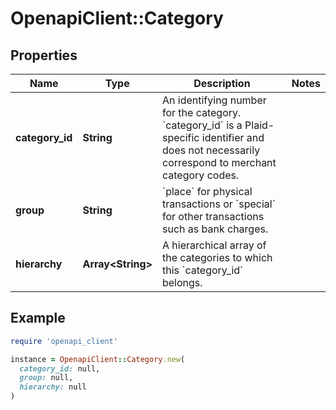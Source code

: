 # OpenapiClient::Category

## Properties

| Name | Type | Description | Notes |
| ---- | ---- | ----------- | ----- |
| **category_id** | **String** | An identifying number for the category. &#x60;category_id&#x60; is a Plaid-specific identifier and does not necessarily correspond to merchant category codes. |  |
| **group** | **String** | &#x60;place&#x60; for physical transactions or &#x60;special&#x60; for other transactions such as bank charges. |  |
| **hierarchy** | **Array&lt;String&gt;** | A hierarchical array of the categories to which this &#x60;category_id&#x60; belongs. |  |

## Example

```ruby
require 'openapi_client'

instance = OpenapiClient::Category.new(
  category_id: null,
  group: null,
  hierarchy: null
)
```

